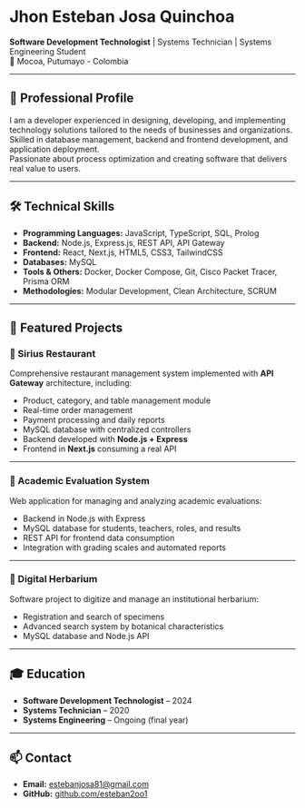 # Jhon Esteban Josa Quinchoa

**Software Development Technologist** | Systems Technician | Systems Engineering Student  
📍 Mocoa, Putumayo - Colombia  

---

## 💼 Professional Profile
I am a developer experienced in designing, developing, and implementing technology solutions tailored to the needs of businesses and organizations. Skilled in database management, backend and frontend development, and application deployment.  
Passionate about process optimization and creating software that delivers real value to users.

---

## 🛠️ Technical Skills
- **Programming Languages:** JavaScript, TypeScript, SQL, Prolog  
- **Backend:** Node.js, Express.js, REST API, API Gateway  
- **Frontend:** React, Next.js, HTML5, CSS3, TailwindCSS  
- **Databases:** MySQL  
- **Tools & Others:** Docker, Docker Compose, Git, Cisco Packet Tracer, Prisma ORM  
- **Methodologies:** Modular Development, Clean Architecture, SCRUM  

---

## 📂 Featured Projects

### 📌 Sirius Restaurant
Comprehensive restaurant management system implemented with **API Gateway** architecture, including:
- Product, category, and table management module  
- Real-time order management  
- Payment processing and daily reports  
- MySQL database with centralized controllers  
- Backend developed with **Node.js + Express**  
- Frontend in **Next.js** consuming a real API  

---

### 📌 Academic Evaluation System
Web application for managing and analyzing academic evaluations:
- Backend in Node.js with Express  
- MySQL database for students, teachers, roles, and results  
- REST API for frontend data consumption  
- Integration with grading scales and automated reports  

---

### 📌 Digital Herbarium
Software project to digitize and manage an institutional herbarium:
- Registration and search of specimens  
- Advanced search system by botanical characteristics  
- MySQL database and Node.js API  

---

## 🎓 Education
- **Software Development Technologist** – 2024  
- **Systems Technician** – 2020  
- **Systems Engineering** – Ongoing (final year)  

---

## 📫 Contact
- **Email:** estebanjosa81@gmail.com  
- **GitHub:** [github.com/esteban2oo1](https://github.com/esteban2oo1)  
